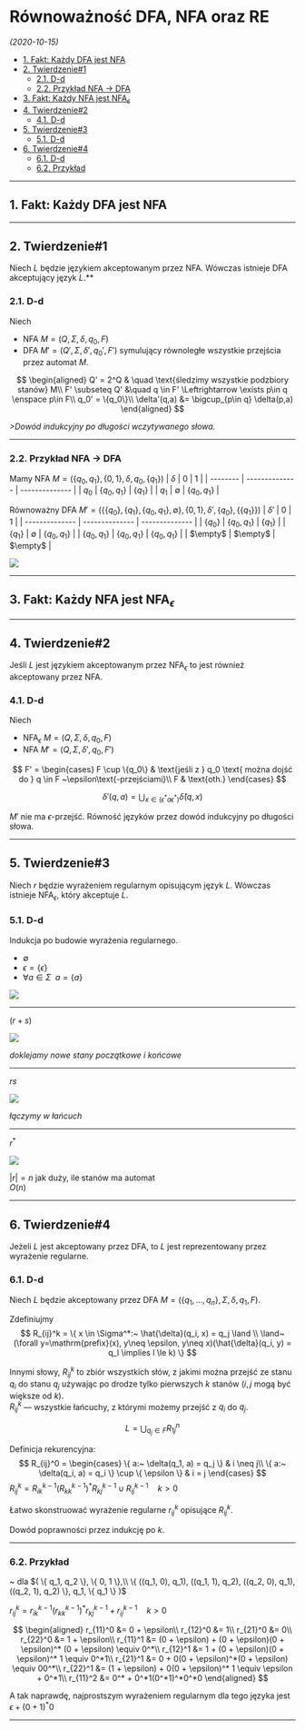 # Równoważność DFA, NFA oraz RE

*(2020-10-15)*

- [1. Fakt: Każdy DFA jest NFA](#1-fakt-każdy-dfa-jest-nfa)
- [2. Twierdzenie#1](#2-twierdzenie1)
    - [2.1. D-d](#21-d-d)
    - [2.2. Przykład NFA → DFA](#22-przykład-nfa--dfa)
- [3. Fakt: Każdy NFA jest NFA$_\epsilon$](#3-fakt-każdy-nfa-jest-nfa_epsilon)
- [4. Twierdzenie#2](#4-twierdzenie2)
    - [4.1. D-d](#41-d-d)
- [5. Twierdzenie#3](#5-twierdzenie3)
    - [5.1. D-d](#51-d-d)
- [6. Twierdzenie#4](#6-twierdzenie4)
    - [6.1. D-d](#61-d-d)
    - [6.2. Przykład](#62-przykład)

---

## 1. Fakt: Każdy DFA jest NFA

---

## 2. Twierdzenie#1

Niech $L$ będzie językiem akceptowanym przez NFA. Wówczas istnieje DFA akceptujący język $L$.**

### 2.1. D-d

Niech
- NFA $M = (Q, \Sigma, \delta, q_0, F)$
- DFA $M' = (Q', \Sigma, \delta', q_0', F')$ symulujący równoległe wszystkie przejścia przez automat $M$.

$$
\begin{aligned}
    Q' = 2^Q & \quad \text{śledzimy wszystkie podzbiory stanów} M\\
    F' \subseteq Q' &\quad q \in F' \Leftrightarrow \exists p\in q \enspace p\in F\\
    q_0' = \{q_0\}\\
    \delta'(q,a) &= \bigcup_{p\in q} \delta(p,a)
\end{aligned}
$$

*>Dowód indukcyjny po długości wczytywanego słowa.*

---

### 2.2. Przykład NFA → DFA

Mamy NFA $M = (\{q_0, q_1\}, \{0,1\}, \delta, q_0, \{q_1\})$
| $\delta$ | $0$            | $1$            |
| -------- | -------------- | -------------- |
| $q_0$    | $\{q_0, q_1\}$ | $\{q_1\}$      |
| $q_1$    | $\emptyset$    | $\{q_0, q_1\}$ |

Równoważny DFA $M' = \left(\big\{ \{q_0\}, \{q_1\}, \{q_0, q_1\}, \emptyset \big\}, \{0,1\}, \delta', \{q_0\}, \big\{\{q_1\}\big\}\right)$
| $\delta'$      | $0$            | $1$            |
| -------------- | -------------- | -------------- |
| $\{q_0\}$      | $\{q_0, q_1\}$ | $\{q_1\}$      |
| $\{q_1\}$      | $\emptyset$    | $\{q_0, q_1\}$ |
| $\{q_0, q_1\}$ | $\{q_0, q_1\}$ | $\{q_0, q_1\}$ |
| $\empty$       | $\empty$       | $\empty$       |

![](przykład-dfa-to-nfa.png)

---

## 3. Fakt: Każdy NFA jest NFA$_\epsilon$

---

## 4. Twierdzenie#2

Jeśli $L$ jest językiem akceptowanym przez NFA$_\epsilon$ to jest również akceptowany przez NFA.

### 4.1. D-d

Niech
- NFA$_\epsilon$ $M = (Q, \Sigma, \delta, q_0, F)$
- NFA $M' = (Q, \Sigma, \delta', q_0, F')$

$$
F' =
\begin{cases}
    F \cup \{q_0\} & \text{jeśli z } q_0 \text{ można dojść do } q \in F ~\epsilon\text{-przejściami}\\
    F & \text{oth.}
\end{cases}
$$

$$
\delta'(q,a) = \bigcup_{x \in (\epsilon^*a\epsilon^*)}\hat{\delta}(q,x)
$$

$M'$ nie ma $\epsilon$-przejść. Równość języków przez dowód indukcyjny po długości słowa.

---

## 5. Twierdzenie#3

Niech $r$ będzie wyrażeniem regularnym opisującym język $L$. Wówczas istnieje NFA$_\epsilon$, który akceptuje $L$.

### 5.1. D-d

Indukcja po budowie wyrażenia regularnego.

- $\emptyset$
- $\epsilon = \{\epsilon\}$
- $\forall a \in \Sigma \enspace a = \{a\}$

![](twierdzenie3-d-d-1.png)

---

$(r+s)$

![](twierdzenie3-d-d-2.png)

*doklejamy nowe stany początkowe i końcowe*

---

$rs$

![](twierdzenie3-d-d-3.png)

*łączymy w łańcuch*

---

$r^*$

![](twierdzenie3-d-d-4.png)

$|r| = n$ jak duży, ile stanów ma automat\
$O(n)$

---

## 6. Twierdzenie#4

Jeżeli $L$ jest akceptowany przez DFA, to $L$ jest reprezentowany przez wyrażenie regularne.

### 6.1. D-d

Niech $L$ będzie akceptowany przez DFA $M = (\{ q_1,\dots, q_n \}, \Sigma, \delta, q_1, F)$.

Zdefiniujmy
$$
R_{ij}^k =
\{ x \in \Sigma^*:~ \hat{\delta}(q_i, x) = q_j \land \\
\land~ (\forall y=\mathrm{prefix}(x), y\neq \epsilon, y\neq x)(\hat{\delta}(q_i, y) = q_l \implies l \le k) \}
$$

Innymi słowy, $R_{ij}^k$ to zbiór wszystkich słów, z jakimi można przejść ze stanu $q_i$ do stanu $q_j$ używając po drodze tylko pierwszych $k$ stanów ($i,j$ mogą być większe od $k$).\
$R_{ij}^k$ — wszystkie łańcuchy, z którymi możemy przejść z $q_i$ do $q_j$.

$$
L = \bigcup_{q_j \in F} R_{1j}^n
$$

Definicja rekurencyjna:
$$
R_{ij}^0 =
\begin{cases}
    \{ a:~ \delta(q_1, a) = q_j \} & i \neq j\\
    \{ a:~ \delta(q_i, a) = q_i \} \cup \{ \epsilon \} & i = j
\end{cases}
$$
$R_{ij}^k = R_{ik}^{k-1} \left( R_{kk}^{k-1} \right)^* R_{kj}^{k-1} \cup R_{ij}^{k-1} \quad k>0$

Łatwo skonstruować wyrażenie regularne $r_{ij}^{k}$ opisujące $R_{ij}^k$.

Dowód poprawności przez indukcję po $k$.

---

### 6.2. Przykład
~ dla $( \{ q_1, q_2 \}, \{ 0, 1 \},\\ \{ ((q_1, 0), q_1), ((q_1, 1), q_2), ((q_2, 0), q_1), ((q_2, 1), q_2) \}, q_1, \{ q_1 \} )$

$r_{ij}^k = r_{ik}^{k-1} \left( r_{kk}^{k-1} \right)^* r_{kj}^{k-1} + r_{ij}^{k-1} \quad k>0$

$$
\begin{aligned}
    r_{11}^0 &= 0 + \epsilon\\
    r_{12}^0 &= 1\\
    r_{21}^0 &= 0\\
    r_{22}^0 &= 1 + \epsilon\\
    r_{11}^1 &= (0 + \epsilon) + (0 + \epsilon)(0 + \epsilon)^* (0 + \epsilon) \equiv 0^*\\
    r_{12}^1 &= 1 + (0 + \epsilon)(0 + \epsilon)^* 1 \equiv 0^*1\\
    r_{21}^1 &= 0 + 0(0 + \epsilon)^*(0 + \epsilon) \equiv 00^*\\
    r_{22}^1 &= (1 + \epsilon) + 0(0 + \epsilon)^* 1 \equiv \epsilon + 0^*1\\
    r_{11}^2 &= 0^* + 0^*1(0^*1)^*0^*0
\end{aligned}
$$

A tak naprawdę, najprostszym wyrażeniem regularnym dla tego języka jest $\epsilon + (0 + 1)^*0$

---
